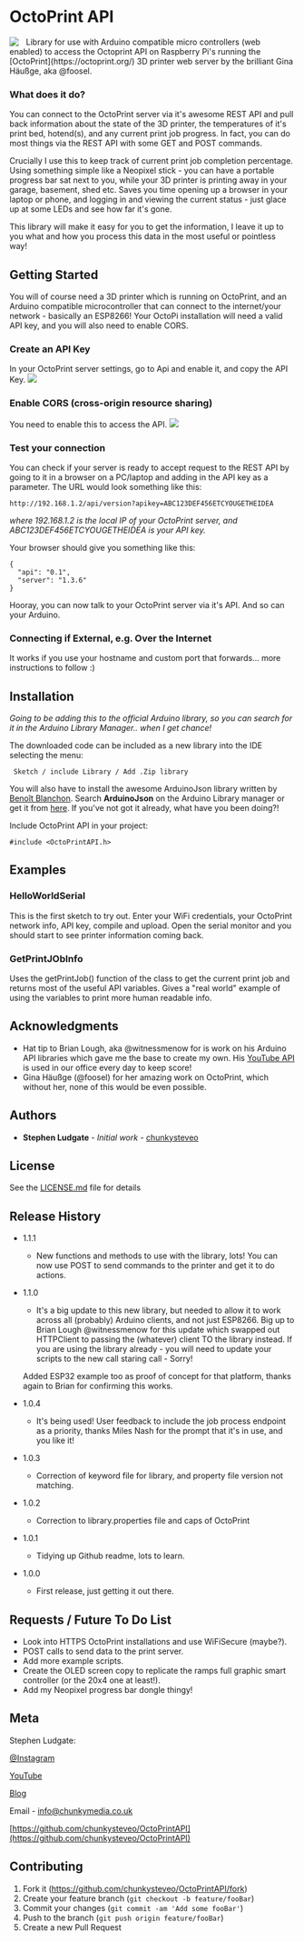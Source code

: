# OctoPrint API
<img align="left" style="padding-right:10px;" src="https://octoprint.org/assets/img/logo.png">
Library for use with Arduino compatible micro controllers (web enabled) to access the Octoprint API on Raspberry Pi's running the [OctoPrint](https://octoprint.org/) 3D printer web server by the brilliant Gina Häußge, aka @foosel.

### What does it do?
You can connect to the OctoPrint server via it's awesome REST API and pull back information about the state of the 3D printer, the temperatures of it's print bed, hotend(s), and any current print job progress. In fact, you can do most things via the REST API with some GET and POST commands.

Crucially I use this to keep track of current print job completion percentage. Using something simple like a Neopixel stick - you can have a portable progress bar sat next to you, while your 3D printer is printing away in your garage, basement, shed etc. Saves you time opening up a browser in your laptop or phone, and logging in and viewing the current status - just glace up at some LEDs and see how far it's gone.

This library will make it easy for you to get the information, I leave it up to you what and how you process this data in the most useful or pointless way!

## Getting Started

You will of course need a 3D printer which is running on OctoPrint, and an Arduino compatible microcontroller that can connect to the internet/your network - basically an ESP8266! Your OctoPi installation will need a valid API key, and you will also need to enable CORS.

### Create an API Key
In your OctoPrint server settings, go to Api and enable it, and copy the API Key.
![](http://docs.octoprint.org/en/master/_images/settings-global-api-key.png)

### Enable CORS (cross-origin resource sharing)
You need to enable this to access the API.
![](http://docs.octoprint.org/en/master/_images/settings-api-cors.png)

### Test your connection
You can check if your server is ready to accept request to the REST API by going to it in a browser on a PC/laptop and adding in the API key as a parameter. The URL would look something like this:

```
http://192.168.1.2/api/version?apikey=ABC123DEF456ETCYOUGETHEIDEA
```

*where 192.168.1.2 is the local IP of your OctoPrint server, and ABC123DEF456ETCYOUGETHEIDEA is your API key.*

Your browser should give you something like this:

```
{
  "api": "0.1",
  "server": "1.3.6"
}
```

Hooray, you can now talk to your OctoPrint server via it's API. And so can your Arduino.

### Connecting if External, e.g. Over the Internet
It works if you use your hostname and custom port that forwards... more instructions to follow :)

## Installation
*Going to be adding this to the official Arduino library, so you can search for it in the Arduino Library Manager.. when I get chance!*

The downloaded code can be included as a new library into the IDE selecting the menu:

     Sketch / include Library / Add .Zip library

You will also have to install the awesome ArduinoJson library written by [Benoît Blanchon](https://github.com/bblanchon). Search **ArduinoJson** on the Arduino Library manager or get it from [here](https://github.com/bblanchon/ArduinoJson). If you've not got it already, what have you been doing?!

Include OctoPrint API in your project:

    #include <OctoPrintAPI.h>


## Examples

### HelloWorldSerial
This is the first sketch to try out. Enter your WiFi credentials, your OctoPrint network info, API key, compile and upload. Open the serial monitor and you should start to see printer information coming back.

### GetPrintJObInfo
Uses the getPrintJob() function of the class to get the current print job and returns most of the useful API variables. Gives a "real world" example of using the variables to print more human readable info.


## Acknowledgments

* Hat tip to Brian Lough, aka @witnessmenow for is work on his Arduino API libraries which gave me the base to create my own. His [YouTube API](https://github.com/witnessmenow/arduino-youtube-api) is used in our office every day to keep score!
* Gina Häußge (@foosel) for her amazing work on OctoPrint, which without her, none of this would be even possible.

## Authors

* **Stephen Ludgate** - *Initial work* - [chunkysteveo](https://github.com/chunkysteveo)

## License

See the [LICENSE.md](LICENSE.md) file for details


## Release History
* 1.1.1
    * New functions and methods to use with the library, lots! You can now use POST to send commands to the printer and get it to do actions.
* 1.1.0
    * It's a big update to this new library, but needed to allow it to work across all (probably) Arduino clients, and not just ESP8266. Big up to Brian Lough @witnessmenow for this update which swapped out HTTPClient to passing the (whatever) client TO the library instead. If you are using the library already - you will need to update your scripts to the new call staring call - Sorry!

    Added ESP32 example too as proof of concept for that platform, thanks again to Brian for confirming this works.
* 1.0.4
    * It's being used! User feedback to include the job process endpoint as a priority, thanks Miles Nash for the prompt that it's in use, and you like it!
* 1.0.3
    * Correction of keyword file for library, and property file version not matching.
* 1.0.2
    * Correction to library.properties file and caps of OctoPrint
* 1.0.1
    * Tidying up Github readme, lots to learn.
* 1.0.0
    * First release, just getting it out there.

## Requests / Future To Do List
* Look into HTTPS OctoPrint installations and use WiFiSecure (maybe?).
* POST calls to send data to the print server.
* Add more example scripts.
* Create the OLED screen copy to replicate the ramps full graphic smart controller (or the 20x4 one at least!).
* Add my Neopixel progress bar dongle thingy!

## Meta

Stephen Ludgate:

[@Instagram](https://www.instagram.com/chunkysteveo/)

[YouTube](https://www.youtube.com/c/StephenLudgate) 

[Blog](https://www.chunkymedia.co.uk)

Email - info@chunkymedia.co.uk

[https://github.com/chunkysteveo/OctoPrintAPI](https://github.com/chunkysteveo/OctoPrintAPI)

## Contributing

1. Fork it (<https://github.com/chunkysteveo/OctoPrintAPI/fork>)
2. Create your feature branch (`git checkout -b feature/fooBar`)
3. Commit your changes (`git commit -am 'Add some fooBar'`)
4. Push to the branch (`git push origin feature/fooBar`)
5. Create a new Pull Request
